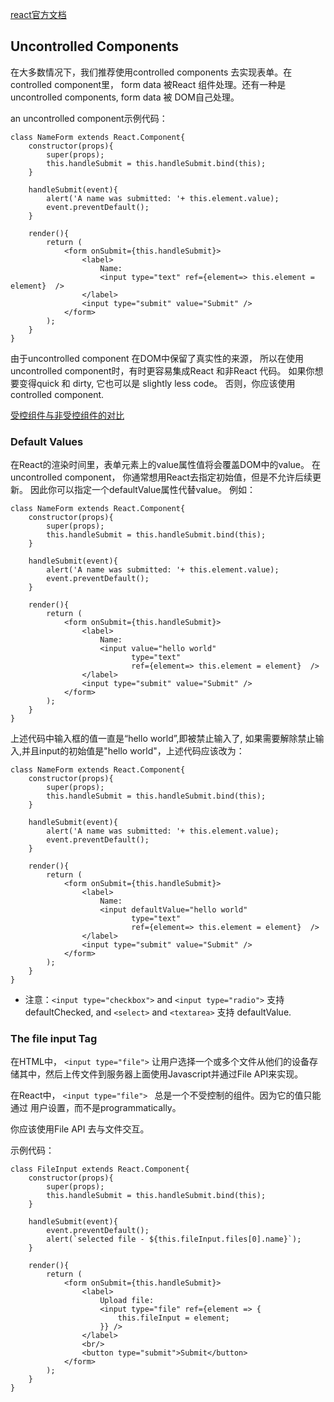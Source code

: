 [react官方文档](https://reactjs.org/docs/uncontrolled-components.html)

## Uncontrolled Components
在大多数情况下，我们推荐使用controlled components 去实现表单。在 controlled component里， form data 被React 组件处理。还有一种是uncontrolled components,
form data 被 DOM自己处理。

an uncontrolled component示例代码：
````
class NameForm extends React.Component{
    constructor(props){
        super(props);
        this.handleSubmit = this.handleSubmit.bind(this);
    }

    handleSubmit(event){
        alert('A name was submitted: '+ this.element.value);
        event.preventDefault();
    }

    render(){
        return (
            <form onSubmit={this.handleSubmit}>
                <label>
                    Name:
                    <input type="text" ref={element=> this.element = element}  />
                </label>
                <input type="submit" value="Submit" />
            </form>
        );
    }
}

````

由于uncontrolled component 在DOM中保留了真实性的来源， 所以在使用uncontrolled component时，有时更容易集成React 和非React 代码。 如果你想要变得quick 和 dirty,
它也可以是 slightly less code。 否则，你应该使用controlled component.

[受控组件与非受控组件的对比](https://goshakkk.name/controlled-vs-uncontrolled-inputs-react/)

### Default Values
在React的渲染时间里，表单元素上的value属性值将会覆盖DOM中的value。
在uncontrolled component， 你通常想用React去指定初始值，但是不允许后续更新。
因此你可以指定一个defaultValue属性代替value。
例如：
````
class NameForm extends React.Component{
    constructor(props){
        super(props);
        this.handleSubmit = this.handleSubmit.bind(this);
    }

    handleSubmit(event){
        alert('A name was submitted: '+ this.element.value);
        event.preventDefault();
    }

    render(){
        return (
            <form onSubmit={this.handleSubmit}>
                <label>
                    Name:
                    <input value="hello world"
                           type="text"
                           ref={element=> this.element = element}  />
                </label>
                <input type="submit" value="Submit" />
            </form>
        );
    }
}
````


上述代码中输入框的值一直是“hello world”,即被禁止输入了, 如果需要解除禁止输入,并且input的初始值是"hello world"，上述代码应该改为：
````
class NameForm extends React.Component{
    constructor(props){
        super(props);
        this.handleSubmit = this.handleSubmit.bind(this);
    }

    handleSubmit(event){
        alert('A name was submitted: '+ this.element.value);
        event.preventDefault();
    }

    render(){
        return (
            <form onSubmit={this.handleSubmit}>
                <label>
                    Name:
                    <input defaultValue="hello world"
                           type="text"
                           ref={element=> this.element = element}  />
                </label>
                <input type="submit" value="Submit" />
            </form>
        );
    }
}

````

* 注意：```<input type="checkbox">``` and ```<input type="radio">``` 支持 defaultChecked, and ```<select>``` and ```<textarea>``` 支持 defaultValue.

### The file input Tag
在HTML中，  ```<input type="file">``` 让用户选择一个或多个文件从他们的设备存储其中，然后上传文件到服务器上面使用Javascript并通过File API来实现。

在React中， ```<input type="file"> ``` 总是一个不受控制的组件。因为它的值只能通过
用户设置，而不是programmatically。

你应该使用File API 去与文件交互。

示例代码：

````
class FileInput extends React.Component{
    constructor(props){
        super(props);
        this.handleSubmit = this.handleSubmit.bind(this);
    }

    handleSubmit(event){
        event.preventDefault();
        alert(`selected file - ${this.fileInput.files[0].name}`);
    }

    render(){
        return (
            <form onSubmit={this.handleSubmit}>
                <label>
                    Upload file:
                    <input type="file" ref={element => {
                        this.fileInput = element;
                    }} />
                </label>
                <br/>
                <button type="submit">Submit</button>
            </form>
        );
    }
}

````


